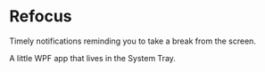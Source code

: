 # Refocus
Timely notifications reminding you to take a break from the screen.

A little WPF app that lives in the System Tray.
